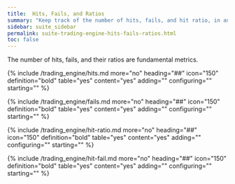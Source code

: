 ```yaml
---
title:  Hits, Fails, and Ratios
summary: "Keep track of the number of hits, fails, and hit ratio, in any given context."
sidebar: suite_sidebar
permalink: suite-trading-engine-hits-fails-ratios.html
toc: false
---
```


The number of hits, fails, and their ratios are fundamental metrics.


{% include /trading_engine/hits.md more="no" heading="##" icon="150" definition="bold" table="yes" content="yes" adding="" configuring="" starting="" %}

{% include /trading_engine/fails.md more="no" heading="##" icon="150" definition="bold" table="yes" content="yes" adding="" configuring="" starting="" %}

{% include /trading_engine/hit-ratio.md more="no" heading="##" icon="150" definition="bold" table="yes" content="yes" adding="" configuring="" starting="" %}

{% include /trading_engine/hit-fail.md more="no" heading="##" icon="150" definition="bold" table="yes" content="yes" adding="" configuring="" starting="" %}